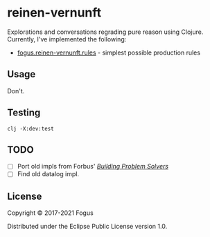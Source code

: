 # reinen-vernunft

Explorations and conversations regrading pure reason using Clojure.  Currently, I've implemented the following:

* [fogus.reinen-vernunft.rules](https://github.com/fogus/reinen-vernunft/blob/master/src/fogus/reinen_vernunft/rules.clj) - simplest possible production rules


## Usage

Don't.

## Testing

    clj -X:dev:test

## TODO

- [ ] Port old impls from Forbus' *[Building Problem Solvers](https://www.amazon.com/gp/product/0262061570/?tag=fogus-20)*
- [ ] Find old datalog impl.

## License

Copyright © 2017-2021 Fogus

Distributed under the Eclipse Public License version 1.0.
